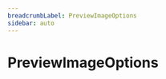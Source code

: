 ```yaml
---
breadcrumbLabel: PreviewImageOptions
sidebar: auto
---
```


# PreviewImageOptions

<ProxySummary/>

<ApiDocs/>
